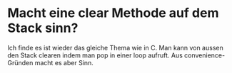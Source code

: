 # Macht eine clear Methode auf dem Stack sinn?
Ich finde es ist wieder das gleiche Thema wie in C. Man kann von aussen den Stack clearen indem man pop in einer loop aufruft.
Aus convenience-Gründen macht es aber Sinn.
